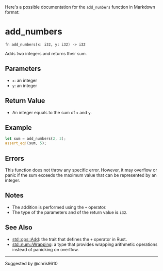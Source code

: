 Here's a possible documentation for the `add_numbers` function in Markdown format:

# add_numbers

`fn add_numbers(x: i32, y: i32) -> i32`

Adds two integers and returns their sum.

## Parameters

- `x`: an integer
- `y`: an integer

## Return Value

- An integer equals to the sum of `x` and `y`.

## Example

```rust
let sum = add_numbers(2, 3);
assert_eq!(sum, 5);
``` 

## Errors

This function does not throw any specific error. However, it may overflow or panic if the sum exceeds the maximum value that can be represented by an integer.

## Notes

- The addition is performed using the `+` operator.
- The type of the parameters and of the return value is `i32`.

## See Also

- [std::ops::Add](https://doc.rust-lang.org/std/ops/trait.Add.html): the trait that defines the `+` operator in Rust.
- [std::num::Wrapping](https://doc.rust-lang.org/std/num/struct.Wrapping.html): a type that provides wrapping arithmetic operations instead of panicking on overflow.

---
Suggested by @chris9610